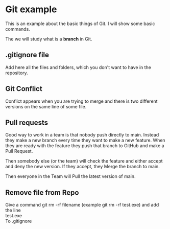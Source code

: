 # Git example

This is an example about the basic things of Git. I will show some basic commands.

The we will study what is a **branch** in Git.

## .gitignore file

Add here all the files and folders, which you don't want to have in the repository.

## Git Conflict

Conflict appears when you are trying to merge and there is two different versions on the same line of some file.

## Pull requests

Good way to work in a team is that nobody push directly to main. Instead they make a new branch every time they want to make a new feature. When they are ready with the feature they push that branch to GitHub and make a Pull Request.

Then somebody else (or the team) will check the feature and either accept and deny the new version. If they accept, they Merge the branch to main.

Then everyone in the Team will Pull the latest version of main.

## Remove file from Repo 

Give a command git rm -rf filename (example git rm -rf test.exe) and add the line <br>
test.exe
<br>
To .gitignore